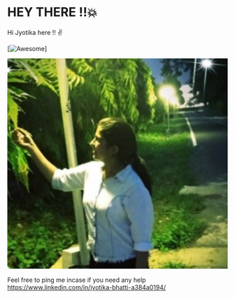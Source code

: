 # HEY THERE !!:boom:

Hi Jyotika here !! :v:


[![Awesome](https://cdn.rawgit.com/sindresorhus/awesome/d7305f38d29fed78fa85652e3a63e154dd8e8829/media/badge.svg)]


<img src="https://github.com/Jyotika999/Jyotika999/blob/master/pic/my.png" />

Feel free to ping me incase if you need any help https://www.linkedin.com/in/jyotika-bhatti-a384a0194/

